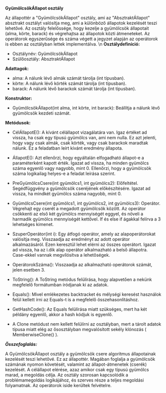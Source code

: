 **GyümölcsökÁllapot osztály**

Az állapottér a "GyümölcsökÁllapot" osztály, ami az "AbsztraktÁllapot" absztrakt osztályt valósítja meg, ami a különböző állapotok kezelését teszi lehetővé.
Az osztály felelőssége, hogy kezelje a gyümölcsök állapotait (alma, körte, barack) és végrehajtsa az állapotok közti átmeneteket. Az operátorok egyszerűsége és száma végett a jegyzet alapján az operátorok is ebben az osztályban lettek implementálva.
\n
**Osztálydefiníció:**

 *    Osztálynév: GyümölcsökÁllapot
 *    Szülőosztály: AbsztraktÁllapot

**Adattagok:**

 *    alma: A nálunk lévő almák számát tárolja (int típusban).
 *    körte: A nálunk lévő körték számát tárolja (int típusban).
 *    barack: A nálunk lévő barackok számát tárolja (int típusban).

**Konstruktor:**

 *    GyümölcsökÁllapot(int alma, int körte, int barack): Beállítja a nálunk lévő gyümölcsök kezdeti számát.

**Metódusok:**

 *    CélÁllapotE(): A kívánt célállapot vizagálatára van. Igaz értéket ad vissza, ha csak egy típusú gyümölcs van, ami nem nulla. Ez azt jelenti, hogy vagy csak almák, csak körték, vagy csak barackok maradtak nálunk. Ez a feladatban leírt kívánt eredmény állapota.

 *    ÁllapotE(): Azt ellenőrzi, hogy egyáltalán elfogadható állapot-e a paraméterként kapott érték. Igazat ad vissza, ha minden gyümölcs száma egyenlő vagy nagyobb, mint 0. Ellenőrzi, hogy a gyümölcsök száma logikailag helyes-e a feladat leírása szerint.

 *    PreGyümölcsCsere(int gyümölcs1, int gyümölcs2): Előfeltétel. Segédfüggvény a gyümölcsök cseréjének előkészítésére. Igazat ad vissza, ha mindkét gyümölcs száma nagyobb, mint 0.

 *    GyümölcsCsere(int gyümölcs1, int gyümölcs2, int gyümölcs3): Operátor. Végrehajt egy cserét a megadott gyümölcsök között. Az operátor csökkenti az első két gyümölcs mennyiségét eggyel, és növeli a harmadik gyümölcs mennyiségét kettővel. If és else if ágakkal felírva a 3 lehetséges kimenet.

 *    SzuperOperátor(int i): Egy átfogó operátor, amely az alapoperátorokat valósítja meg. Visszaadja az eredményt az adott operátor alkalmazásáról. Ezen keresztül lehet elérni az összes operátort. Igazat ad vissza, ha az i.dik alap operátor alkalmazható a belső állapotra. Case-ekkel vannak megvílósítva a lehetőségek.

 *    OperátorokSzáma(): Visszaadja az alkalmazható operátorok számát, jelen esetben 3.

 *    ToString(): A ToString metódus felülírása, hogy alapvetően a nekünk megfelelő formátumban íródjanak ki az adatok.

 *    Equals(): Mivel emlékezetes backtracket és mélységi keresést használok felül kellett írni az Equals-t is a megfelelő összehasonlításhoz.

 *    GetHashCode(): Az Equals felülírása miatt szükséges, mert ha két példány egyenlő, akkor a hash kódjuk is egyenlő.

 *    A Clone metódust nem kellett felülírni az osztályban, mert a tárolt adatok típusa miatt elég az ősosztályban megvalósított sekély klónozás ( MemberwiseClone() ).

***Összefoglalás:***

A GyümölcsökÁllapot osztály a gyümölcsök csere algoritmus állapotainak kezelését teszi lehetővé. Ez az állapottér. Magában foglalja a gyümölcsök számának nyomon követését, valamint az állapot-átmenetek (cserék) kezelését. A célállapot elérése, azaz amikor csak egy típusú gyümölcs marad, a megoldás célja. Az osztály szorosan kapcsolódik a problémamegoldás logikájához, és szerves része a teljes megoldási folyamatnak. Az operátorok iside kerültek felvételre.
